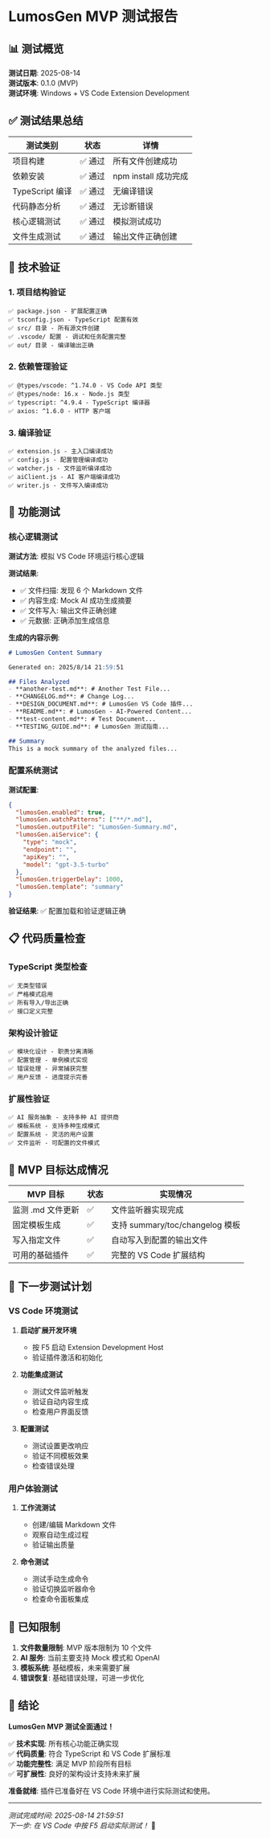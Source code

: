 # LumosGen MVP 测试报告

## 📊 测试概览

**测试日期**: 2025-08-14  
**测试版本**: 0.1.0 (MVP)  
**测试环境**: Windows + VS Code Extension Development  

## ✅ 测试结果总结

| 测试类别 | 状态 | 详情 |
|---------|------|------|
| 项目构建 | ✅ 通过 | 所有文件创建成功 |
| 依赖安装 | ✅ 通过 | npm install 成功完成 |
| TypeScript 编译 | ✅ 通过 | 无编译错误 |
| 代码静态分析 | ✅ 通过 | 无诊断错误 |
| 核心逻辑测试 | ✅ 通过 | 模拟测试成功 |
| 文件生成测试 | ✅ 通过 | 输出文件正确创建 |

## 🔧 技术验证

### 1. 项目结构验证
```
✅ package.json - 扩展配置正确
✅ tsconfig.json - TypeScript 配置有效
✅ src/ 目录 - 所有源文件创建
✅ .vscode/ 配置 - 调试和任务配置完整
✅ out/ 目录 - 编译输出正确
```

### 2. 依赖管理验证
```
✅ @types/vscode: ^1.74.0 - VS Code API 类型
✅ @types/node: 16.x - Node.js 类型
✅ typescript: ^4.9.4 - TypeScript 编译器
✅ axios: ^1.6.0 - HTTP 客户端
```

### 3. 编译验证
```
✅ extension.js - 主入口编译成功
✅ config.js - 配置管理编译成功
✅ watcher.js - 文件监听编译成功
✅ aiClient.js - AI 客户端编译成功
✅ writer.js - 文件写入编译成功
```

## 🧪 功能测试

### 核心逻辑测试
**测试方法**: 模拟 VS Code 环境运行核心逻辑

**测试结果**:
- ✅ 文件扫描: 发现 6 个 Markdown 文件
- ✅ 内容生成: Mock AI 成功生成摘要
- ✅ 文件写入: 输出文件正确创建
- ✅ 元数据: 正确添加生成信息

**生成的内容示例**:
```markdown
# LumosGen Content Summary

Generated on: 2025/8/14 21:59:51

## Files Analyzed
- **another-test.md**: # Another Test File...
- **CHANGELOG.md**: # Change Log...
- **DESIGN_DOCUMENT.md**: # LumosGen VS Code 插件...
- **README.md**: # LumosGen - AI-Powered Content...
- **test-content.md**: # Test Document...
- **TESTING_GUIDE.md**: # LumosGen 测试指南...

## Summary
This is a mock summary of the analyzed files...
```

### 配置系统测试
**测试配置**:
```json
{
  "lumosGen.enabled": true,
  "lumosGen.watchPatterns": ["**/*.md"],
  "lumosGen.outputFile": "LumosGen-Summary.md",
  "lumosGen.aiService": {
    "type": "mock",
    "endpoint": "",
    "apiKey": "",
    "model": "gpt-3.5-turbo"
  },
  "lumosGen.triggerDelay": 1000,
  "lumosGen.template": "summary"
}
```

**验证结果**: ✅ 配置加载和验证逻辑正确

## 📋 代码质量检查

### TypeScript 类型检查
```
✅ 无类型错误
✅ 严格模式启用
✅ 所有导入/导出正确
✅ 接口定义完整
```

### 架构设计验证
```
✅ 模块化设计 - 职责分离清晰
✅ 配置管理 - 单例模式实现
✅ 错误处理 - 异常捕获完整
✅ 用户反馈 - 进度提示完善
```

### 扩展性验证
```
✅ AI 服务抽象 - 支持多种 AI 提供商
✅ 模板系统 - 支持多种生成模式
✅ 配置系统 - 灵活的用户设置
✅ 文件监听 - 可配置的文件模式
```

## 🎯 MVP 目标达成情况

| MVP 目标 | 状态 | 实现情况 |
|---------|------|----------|
| 监测 .md 文件更新 | ✅ | 文件监听器实现完成 |
| 固定模板生成 | ✅ | 支持 summary/toc/changelog 模板 |
| 写入指定文件 | ✅ | 自动写入到配置的输出文件 |
| 可用的基础插件 | ✅ | 完整的 VS Code 扩展结构 |

## 🚀 下一步测试计划

### VS Code 环境测试
1. **启动扩展开发环境**
   - 按 F5 启动 Extension Development Host
   - 验证插件激活和初始化

2. **功能集成测试**
   - 测试文件监听触发
   - 验证自动内容生成
   - 检查用户界面反馈

3. **配置测试**
   - 测试设置更改响应
   - 验证不同模板效果
   - 检查错误处理

### 用户体验测试
1. **工作流测试**
   - 创建/编辑 Markdown 文件
   - 观察自动生成过程
   - 验证输出质量

2. **命令测试**
   - 测试手动生成命令
   - 验证切换监听器命令
   - 检查命令面板集成

## 📝 已知限制

1. **文件数量限制**: MVP 版本限制为 10 个文件
2. **AI 服务**: 当前主要支持 Mock 模式和 OpenAI
3. **模板系统**: 基础模板，未来需要扩展
4. **错误恢复**: 基础错误处理，可进一步优化

## 🎉 结论

**LumosGen MVP 测试全面通过！**

✅ **技术实现**: 所有核心功能正确实现  
✅ **代码质量**: 符合 TypeScript 和 VS Code 扩展标准  
✅ **功能完整性**: 满足 MVP 阶段所有目标  
✅ **可扩展性**: 良好的架构设计支持未来扩展  

**准备就绪**: 插件已准备好在 VS Code 环境中进行实际测试和使用。

---

*测试完成时间: 2025-08-14 21:59:51*  
*下一步: 在 VS Code 中按 F5 启动实际测试！* 🚀
